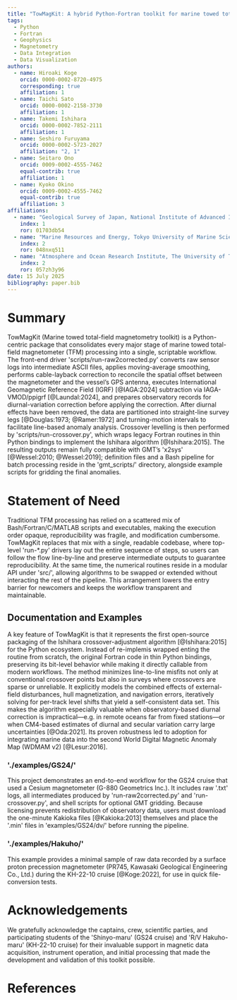 ```yaml
---
title: "TowMagKit: A hybrid Python-Fortran toolkit for marine towed total-field magnetometer processing"
tags:
  - Python
  - Fortran
  - Geophysics
  - Magnetometry
  - Data Integration
  - Data Visualization
authors:
  - name: Hiroaki Koge
    orcid: 0000-0002-8720-4975
    corresponding: true
    affiliation: 1
  - name: Taichi Sato
    orcid: 0000-0002-2158-3730
    affiliation: 1
  - name: Takemi Ishihara
    orcid: 0000-0002-7852-2111
    affiliation: 1
  - name: Seshiro Furuyama
    orcid: 0000-0002-5723-2027
    affiliation: "2, 1"
  - name: Seitaro Ono
    orcid: 0009-0002-4555-7462
    equal-contrib: true
    affiliation: 1
  - name: Kyoko Okino
    orcid: 0009-0002-4555-7462
    equal-contrib: true
    affiliation: 3
affiliations:
  - name: "Geological Survey of Japan, National Institute of Advanced Industrial Science and Technology (AIST), 1-1-1 Higashi, Tsukuba, Ibaraki 305-8567, Japan"
    index: 1
    ror: 01703db54
  - name: "Marine Resources and Energy, Tokyo University of Marine Science and Technology, 4-5-7 Konan, Minato-ku, Tokyo 108-8477, Japan"
    index: 2
    ror: 048nxq511
  - name: "Atmosphere and Ocean Research Institute, The University of Tokyo, 5-1-5, Kashiwanoha, Kashiwa-shi, Chiba 277-8564, Japan"
    index: 2
    ror: 057zh3y96
date: 15 July 2025
bibliography: paper.bib
---
```


# Summary

TowMagKit (Marine towed total-field magnetometry toolkit) is a Python-centric package that consolidates every major stage of marine towed total-field magnetometer (TFM) processing into a single, scriptable workflow. The front-end driver 'scripts/run-raw2corrected.py' converts raw sensor logs into intermediate ASCII files, applies moving-average smoothing, performs cable-layback correction to reconcile the spatial offset between the magnetometer and the vessel’s GPS antenna, executes International Geomagnetic Reference Field (IGRF) [@IAGA:2024] subtraction via IAGA-VMOD/ppigrf [@Laundal:2024], and prepares observatory records for diurnal-variation correction before applying the correction. After diurnal effects have been removed, the data are partitioned into straight-line survey legs [@Douglas:1973; @Ramer:1972] and turning-motion intervals to facilitate line-based anomaly analysis. Crossover levelling is then performed by 'scripts/run-crossover.py', which wraps legacy Fortran routines in thin Python bindings to implement the Ishihara algorithm [@Ishihara:2015]. The resulting outputs remain fully compatible with GMT’s 'x2sys' [@Wessel:2010; @Wessel:2019]; definition files and a Bash pipeline for batch processing reside in the 'gmt_scripts/' directory, alongside example scripts for gridding the final anomalies.

# Statement of Need

Traditional TFM processing has relied on a scattered mix of Bash/Fortran/C/MATLAB scripts and executables, making the execution order opaque, reproducibility was fragile, and modification cumbersome. TowMagKit replaces that mix with a single, readable codebase, where top-level 'run-*.py' drivers lay out the entire sequence of steps, so users can follow the flow line-by-line and preserve intermediate outputs to guarantee reproducibility. At the same time, the numerical routines reside in a modular API under 'src/', allowing algorithms to be swapped or extended without interacting the rest of the pipeline. This arrangement lowers the entry barrier for newcomers and keeps the workflow transparent and maintainable.

## Documentation and Examples

A key feature of TowMagKit is that it represents the first open-source packaging of the Ishihara crossover-adjustment algorithm [@Ishihara:2015] for the Python ecosystem. Instead of re-implemis wrapped enting the routine from scratch, the original Fortran code in thin Python bindings, preserving its bit-level behavior while making it directly callable from modern workflows. The method minimizes line-to-line misfits not only at conventional crossover points but also in surveys where crossovers are sparse or unreliable. It explicitly models the combined effects of external-field disturbances, hull magnetization, and navigation errors, iteratively solving for per-track level shifts that yield a self-consistent data set. This makes the algorithm especially valuable when observatory-based diurnal correction is impractical—e.g. in remote oceans far from fixed stations—or when CM4-based estimates of diurnal and secular variation carry large uncertainties [@Oda:2021]. Its proven robustness led to adoption for integrating marine data into the second World Digital Magnetic Anomaly Map (WDMAM v2) [@Lesur:2016].


### './examples/GS24/'
This project demonstrates an end-to-end workflow for the GS24 cruise that used a Cesium magnetometer (G-880 Geometrics Inc.). It includes raw '.txt' logs, all intermediates produced by 'run-raw2corrected.py' and 'run-crossover.py', and shell scripts for optional GMT gridding. Because licensing prevents redistribution of observatory data, users must download the one-minute Kakioka files [@Kakioka:2013] themselves and place the '.min' files in 'examples/GS24/dv/' before running the pipeline.

### './examples/Hakuho/'
This example provides a minimal sample of raw data recorded by a surface proton precession magnetometer (PR745, Kawasaki Geological Engineering Co., Ltd.) during the KH-22-10 cruise [@Koge:2022], for use in quick file-conversion tests.


# Acknowledgements
We gratefully acknowledge the captains, crew, scientific parties, and participating students of the 'Shinyo-maru' (GS24 cruise) and 'R/V Hakuho-maru' (KH-22-10 cruise) for their invaluable support in magnetic data acquisition, instrument operation, and initial processing that made the development and validation of this toolkit possible.

# References